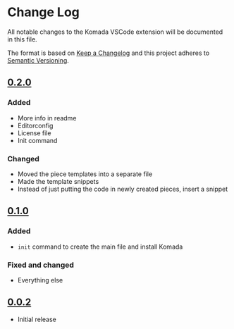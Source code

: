 # Change Log

All notable changes to the Komada VSCode extension will be documented in this file.

The format is based on [Keep a Changelog](http://keepachangelog.com/en/1.0.0/) and this project adheres to [Semantic Versioning](http://semver.org/spec/v2.0.0.html).

## [0.2.0]

### Added

- More info in readme
- Editorconfig
- License file
- Init command

### Changed

- Moved the piece templates into a separate file
- Made the template snippets
- Instead of just putting the code in newly created pieces, insert a snippet

## [0.1.0]

### Added

- `init` command to create the main file and install Komada

### Fixed and changed

- Everything else

## [0.0.2]

- Initial release

[Unreleased]: https://github.com/dada1134/komada-helper/compare/v0.2.0...HEAD
[0.2.0]: https://github.com/dada1134/komada-helper/compare/v0.2.0...0.1.0
[0.1.0]: https://github.com/dada1134/komada-helper/compare/v0.1.0...0.0.2
[0.0.2]: https://github.com/dada1134/komada-helper/tree/0.0.2